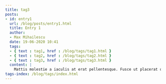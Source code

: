 ```yaml
---
title: tag3
posts:
- id: entry1
  url: /blog/posts/entry1.html
  title: Entry 1
  author:
  - Max Mihailescu
  date: 19-06-2020 10:41
  tags:
  - { text : tag1, href : /blog/tags/tag1.html }
  - { text : tag2, href : /blog/tags/tag2.html }
  - { text : tag3, href : /blog/tags/tag3.html }
  content: |
    Mattis molestie a iaculis at erat pellentesque. Fusce ut placerat orci nulla pellentesque. Pulvinar pellentesque habitant morbi tristique senectus. Mi eget mauris pharetra et ultrices neque ornare aenean. Aliquam purus sit amet luctus. At lectus urna duis convallis convallis tellus id interdum velit. Aliquet nibh praesent tristique magna sit. Vitae purus faucibus ornare suspendisse. Adipiscing vitae proin sagittis nisl rhoncus mattis rhoncus. Suspendisse sed nisi lacus sed viverra tellus in hac. In fermentum posuere urna nec tincidunt praesent. Ultrices in iaculis nunc sed augue lacus. Metus dictum at tempor commodo ullamcorper. Aenean pharetra magna ac placerat vestibulum lectus mauris ultrices... [read more](/blog/posts/entry1.html)
tags-index: /blog/tags/index.html
---
```

